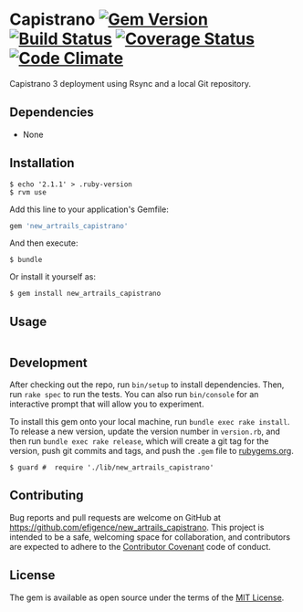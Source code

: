# Capistrano [![Gem Version](https://badge.fury.io/rb/new_artrails_capistrano.svg)](https://badge.fury.io/rb/new_artrails_capistrano) [![Build Status](https://travis-ci.org/efigence/new_artrails_capistrano.svg?branch=master)](https://travis-ci.org/efigence/new_artrails_capistrano) [![Coverage Status](https://coveralls.io/repos/github/efigence/new_artrails_capistrano/badge.svg?branch=master)](https://coveralls.io/github/efigence/new_artrails_capistrano?branch=master) [![Code Climate](https://codeclimate.com/github/efigence/new_artrails_capistrano/badges/gpa.svg)](https://codeclimate.com/github/efigence/new_artrails_capistrano)

Capistrano 3 deployment using Rsync and a local Git repository.

## Dependencies

* None

## Installation

```
$ echo '2.1.1' > .ruby-version
$ rvm use
```

Add this line to your application's Gemfile:

```ruby
gem 'new_artrails_capistrano'
```

And then execute:

    $ bundle

Or install it yourself as:

    $ gem install new_artrails_capistrano

## Usage

```
```

## Development

After checking out the repo, run `bin/setup` to install dependencies. Then, run `rake spec` to run the tests. You can also run `bin/console` for an interactive prompt that will allow you to experiment.

To install this gem onto your local machine, run `bundle exec rake install`. To release a new version, update the version number in `version.rb`, and then run `bundle exec rake release`, which will create a git tag for the version, push git commits and tags, and push the `.gem` file to [rubygems.org](https://rubygems.org).

```
$ guard #  require './lib/new_artrails_capistrano'
```

## Contributing

Bug reports and pull requests are welcome on GitHub at https://github.com/efigence/new_artrails_capistrano. This project is intended to be a safe, welcoming space for collaboration, and contributors are expected to adhere to the [Contributor Covenant](http://contributor-covenant.org) code of conduct.


## License

The gem is available as open source under the terms of the [MIT License](http://opensource.org/licenses/MIT).
